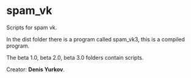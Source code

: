 # spam_vk
Scripts for spam vk.

In the dist folder there is a program called spam_vk3, this is a compiled program.

The beta 1.0, beta 2.0, beta 3.0 folders contain scripts.

Creator: **Denis Yurkov**.
